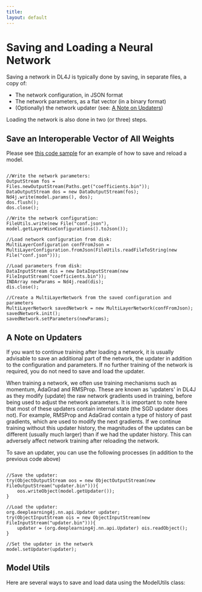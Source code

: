 ```yaml
---
title: 
layout: default
---
```


# Saving and Loading a Neural Network

Saving a network in DL4J is typically done by saving, in separate files, a copy of:

* The network configuration, in JSON format
* The network parameters, as a flat vector (in a binary format)
* (Optionally) the network updater (see: [A Note on Updaters](#updaters))

Loading the network is also done in two (or three) steps.

## <a name="vector">Save an Interoperable Vector of All Weights</a>

Please see [this code sample](https://github.com/deeplearning4j/dl4j-0.4-examples/blob/master/src/main/java/org/deeplearning4j/examples/deepbelief/DBNIrisExample.java#L127) for an example of how to save and reload a model.

```

//Write the network parameters:
OutputStream fos = Files.newOutputStream(Paths.get("coefficients.bin"));
DataOutputStream dos = new DataOutputStream(fos);
Nd4j.write(model.params(), dos);
dos.flush();
dos.close();

//Write the network configuration:
FileUtils.write(new File("conf.json"), model.getLayerWiseConfigurations().toJson());

//Load network configuration from disk:
MultiLayerConfiguration confFromJson = MultiLayerConfiguration.fromJson(FileUtils.readFileToString(new File("conf.json")));

//Load parameters from disk:
DataInputStream dis = new DataInputStream(new FileInputStream("coefficients.bin"));
INDArray newParams = Nd4j.read(dis);
dis.close();

//Create a MultiLayerNetwork from the saved configuration and parameters
MultiLayerNetwork savedNetwork = new MultiLayerNetwork(confFromJson);
savedNetwork.init();
savedNetwork.setParameters(newParams);

```

## <a name="updaters">A Note on Updaters</a>
If you want to continue training after loading a network, it is usually advisable to save an additional part of the network, the updater in addition to the configuration and parameters. If no further training of the network is required, you do not need to save and load the updater.

When training a network, we often use training mechanisms such as momentum, AdaGrad and RMSProp. These are known as 'updaters' in DL4J as they modify (update) the raw network gradients used in training, before being used to adjust the network parameters.
It is important to note here that most of these updaters contain internal state (the SGD updater does not). For example, RMSProp and AdaGrad contain a type of history of past gradients, which are used to modify the next gradients. If we continue training without this updater history, the magnitudes of the updates can be different (usually much larger) than if we had the updater history. This can adversely affect network training after reloading the network.

To save an updater, you can use the following processes (in addition to the previous code above)

```

//Save the updater:
try(ObjectOutputStream oos = new ObjectOutputStream(new FileOutputStream("updater.bin"))){
    oos.writeObject(model.getUpdater());
}

//Load the updater:
org.deeplearning4j.nn.api.Updater updater;
try(ObjectInputStream ois = new ObjectInputStream(new FileInputStream("updater.bin"))){
    updater = (org.deeplearning4j.nn.api.Updater) ois.readObject();
}

//Set the updater in the network
model.setUpdater(updater);

```


## Model Utils

Here are several ways to save and load data using the ModelUtils class:

<script src="http://gist-it.appspot.com/https://github.com/deeplearning4j/ImageNet-Example/blob/master/src/main/java/imagenet/Utils/ModelUtils.java?slice=22:118"></script>
